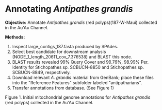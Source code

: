 
# Annotating *Antipathes grandis* 

**Objective:** Annotate *Antipathes grandis* (red polyps)(187-W-Maui) collected in the Au'Au Channel.

**Methods:**

1. Inspect large_contigs_187.fasta produced by SPAdes.
2. Select best candidate for downstream analysis (NODE_1_length_20611_cov_7.376538) and BLAST this node.
3. BLAST results revealed 99% Query Cover and 99.76%, 98.99% Per. Identity for Stichopathes sp. SCBUCN-8850 and Stichopathes sp. SCBUCN-8849, respectively.
4. Download relevant *A. grandis* material from GenBank; place these files into the "Reference Features" subfolder labeled "antipatharians".
5. Transfer annotations from database. (See Figure 1)
    


Figure 1. Initial mitochondrial genome annotations for *Antipathes grandis* (red polyps) collected in the Au'Au Channel.
